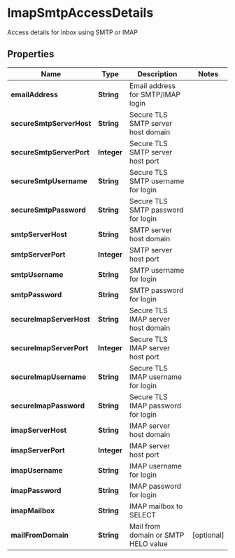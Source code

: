 

# ImapSmtpAccessDetails

Access details for inbox using SMTP or IMAP

## Properties

| Name | Type | Description | Notes |
|------------ | ------------- | ------------- | -------------|
|**emailAddress** | **String** | Email address for SMTP/IMAP login |  |
|**secureSmtpServerHost** | **String** | Secure TLS SMTP server host domain |  |
|**secureSmtpServerPort** | **Integer** | Secure TLS SMTP server host port |  |
|**secureSmtpUsername** | **String** | Secure TLS SMTP username for login |  |
|**secureSmtpPassword** | **String** | Secure TLS SMTP password for login |  |
|**smtpServerHost** | **String** | SMTP server host domain |  |
|**smtpServerPort** | **Integer** | SMTP server host port |  |
|**smtpUsername** | **String** | SMTP username for login |  |
|**smtpPassword** | **String** | SMTP password for login |  |
|**secureImapServerHost** | **String** | Secure TLS IMAP server host domain |  |
|**secureImapServerPort** | **Integer** | Secure TLS IMAP server host port |  |
|**secureImapUsername** | **String** | Secure TLS IMAP username for login |  |
|**secureImapPassword** | **String** | Secure TLS IMAP password for login |  |
|**imapServerHost** | **String** | IMAP server host domain |  |
|**imapServerPort** | **Integer** | IMAP server host port |  |
|**imapUsername** | **String** | IMAP username for login |  |
|**imapPassword** | **String** | IMAP password for login |  |
|**imapMailbox** | **String** | IMAP mailbox to SELECT |  |
|**mailFromDomain** | **String** | Mail from domain or SMTP HELO value |  [optional] |



